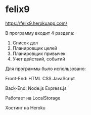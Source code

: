 # felix9

https://felix9.herokuapp.com/

В программу входит 4 раздела:

1) Список дел
2) Планировщик целей
3) Планировщик привычек
4) Учет действий, событий

Для программы было использовано:

Front-End:
HTML
CSS
JavaScript

Back-End:
Node.js
Express.js

Работает на LocalStorage

Хостинг на Heroku

